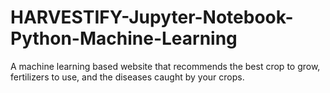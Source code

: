 # HARVESTIFY-Jupyter-Notebook-Python-Machine-Learning
A machine learning based website that recommends the best crop to grow, fertilizers to use, and the diseases caught by your crops.
